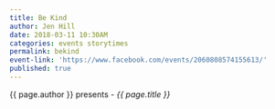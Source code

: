 ```yaml
---
title: Be Kind
author: Jen Hill
date: 2018-03-11 10:30AM
categories: events storytimes
permalink: bekind
event-link: 'https://www.facebook.com/events/2060808574155613/'
published: true
---
```

{{ page.author }} presents - *{{ page.title }}*
